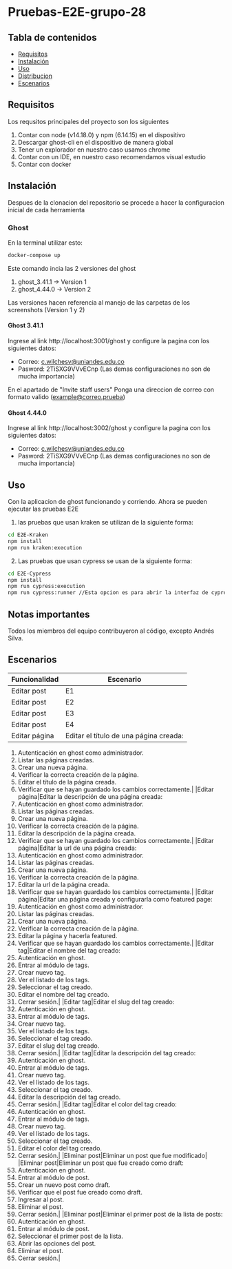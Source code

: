 # Pruebas-E2E-grupo-28

## Tabla de contenidos

- [Requisitos](#requisitos)
- [Instalación](#instalación)
- [Uso](#uso)
- [Distribucion](#Distribucion)
- [Escenarios](#Escenarios)

## Requisitos

Los requsitos principales del proyecto son los siguientes

1. Contar con node (v14.18.0) y npm (6.14.15) en el dispositivo
2. Descargar ghost-cli en el dispositivo de manera global
3. Tener un explorador en nuestro caso usamos chrome
4. Contar con un IDE, en nuestro caso recomendamos visual estudio
5. Contar con docker

## Instalación

Despues de la clonacion del repositorio se procede a hacer la configuracion inicial de cada herramienta

### Ghost

En la terminal utilizar esto:

```bash
docker-compose up
```

Este comando incia las 2 versiones del ghost

1. ghost_3.41.1 -> Version 1
2. ghost_4.44.0 -> Version 2

Las versiones hacen referencia al manejo de las carpetas de los screenshots (Version 1 y 2)

#### Ghost 3.41.1

Ingrese al link http://localhost:3001/ghost y configure la pagina con los siguientes datos:

- Correo: c.wilchesv@uniandes.edu.co
- Pasword: 2TiSXG9VVvECnp
  (Las demas configuraciones no son de mucha importancia)

En el apartado de "Invite staff users"
Ponga una direccion de correo con formato valido (example@correo.prueba)

#### Ghost 4.44.0

Ingrese al link http://localhost:3002/ghost y configure la pagina con los siguientes datos:

- Correo: c.wilchesv@uniandes.edu.co
- Pasword: 2TiSXG9VVvECnp
  (Las demas configuraciones no son de mucha importancia)

## Uso

Con la aplicacion de ghost funcionando y corriendo. Ahora se pueden ejecutar las pruebas E2E

1. las pruebas que usan kraken se utilizan de la siguiente forma:

```bash
cd E2E-Kraken
npm install
npm run kraken:execution
```

2. Las pruebas que usan cypress se usan de la siguiente forma:

```bash
cd E2E-Cypress
npm install
npm run cypress:execution
npm run cypress:runner //Esta opcion es para abrir la interfaz de cypress
```

## Notas importantes

Todos los miembros del equipo contribuyeron al código, excepto Andrés Silva.

## Escenarios
|Funcionalidad   |Escenario   |
|---|---|
|Editar post|E1|
|Editar post|E2|
|Editar post|E3|
|Editar post|E4|
|Editar página|Editar el título de una página creada:
1. Autenticación en ghost como administrador.
2. Listar las páginas creadas.
3. Crear una nueva página.
4. Verificar la correcta creación de la página.
5. Editar el título de la página creada.
6. Verificar que se hayan guardado los cambios correctamente.|
|Editar página|Editar la descripción de una página creada:
1. Autenticación en ghost como administrador.
2. Listar las páginas creadas.
3. Crear una nueva página.
4. Verificar la correcta creación de la página.
5. Editar la descripción de la página creada.
6. Verificar que se hayan guardado los cambios correctamente.|
|Editar página|Editar la url de una página creada:
1. Autenticación en ghost como administrador.
2. Listar las páginas creadas.
3. Crear una nueva página.
4. Verificar la correcta creación de la página.
5. Editar la url de la página creada.
6. Verificar que se hayan guardado los cambios correctamente.|
|Editar página|Editar una página creada y configurarla como featured page:
1. Autenticación en ghost como administrador.
2. Listar las páginas creadas.
3. Crear una nueva página.
4. Verificar la correcta creación de la página.
5. Editar la página y hacerla featured.
6. Verificar que se hayan guardado los cambios correctamente.|
|Editar tag|Editar el nombre del tag creado:
1. Autenticación en ghost.
2. Entrar al módulo de tags.
3. Crear nuevo tag.
4. Ver el listado de los tags.
5. Seleccionar el tag creado.
6. Editar el nombre del tag creado.
7. Cerrar sesión.|
|Editar tag|Editar el slug del tag creado:
1. Autenticación en ghost.
2. Entrar al módulo de tags.
3. Crear nuevo tag.
4. Ver el listado de los tags.
5. Seleccionar el tag creado.
6. Editar el slug del tag creado.
7. Cerrar sesión.|
|Editar tag|Editar la descripción del tag creado:
1. Autenticación en ghost.
2. Entrar al módulo de tags.
3. Crear nuevo tag.
4. Ver el listado de los tags.
5. Seleccionar el tag creado.
6. Editar la descripción del tag creado.
7. Cerrar sesión.|
|Editar tag|Editar el color del tag creado:
1. Autenticación en ghost.
2. Entrar al módulo de tags.
3. Crear nuevo tag.
4. Ver el listado de los tags.
5. Seleccionar el tag creado.
6. Editar el color del tag creado.
7. Cerrar sesión.|
|Eliminar post|Eliminar un post que fue modificado|
|Eliminar post|Eliminar un post que fue creado como draft:
1.	Autenticación en ghost.
2.	Entrar al módulo de post.
3.	Crear un nuevo post como draft.
4.	Verificar que el post fue creado como draft.
5.	Ingresar al post.
6.	Eliminar el post.
7.	Cerrar sesión.|
|Eliminar post|Eliminar el primer post de la lista de posts:
1.	Autenticación en ghost.
2.	Entrar al módulo de post.
3.	Seleccionar el primer post de la lista.
4.	Abrir las opciones del post.
5.	Eliminar el post.
6.	Cerrar sesión.|